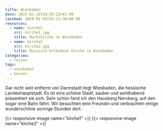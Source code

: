 ```yaml
---
title: Wiesbaden
date: 2017-03-25T19:45:23+01:00
lastmod: 2019-01-03T16:21:36+00:00
resources:
  - name: kirche1
    src: kirche1.jpg
    title: Marktkirche in Wiesbaden
  - name: kirche2
    src: kirche2.jpg
    title: Russisch-Orthodoxe Kirche in Wiesbaden
categories:
  - reisen
tags: 
  - wiesbaden
  - hessen
---
```

Gar nicht weit entfernt von Darmstadt liegt Wiesbaden, die hessische Landeshauptstadt. Es ist eine schöne Stadt, sauber und wohlhabend präsentiert sie sich. Sehr schön fand ich den Hausberg Neroberg, auf den sogar eine Bahn fährt. Wir besuchten eine Freundin und verbrachten einige wunderschöne sonnige Stunden dort. 

<!--more-->

{{< responsive-image name="kirche1" >}}
{{< responsive-image name="kirche2" >}}